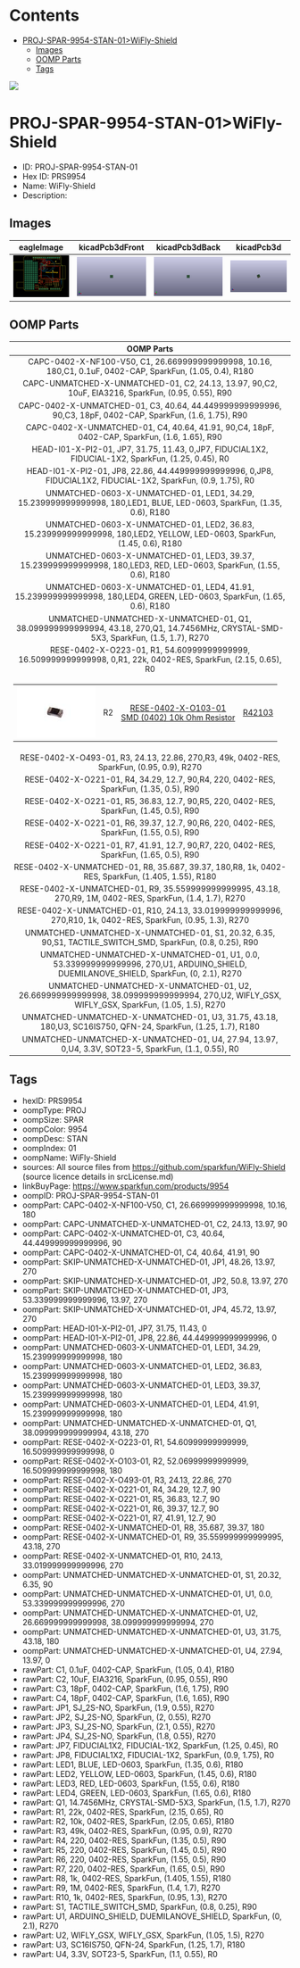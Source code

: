 



Contents
========

* [PROJ-SPAR-9954-STAN-01>WiFly-Shield](#proj-spar-9954-stan-01wifly-shield)
	* [Images](#images)
	* [OOMP Parts](#oomp-parts)
	* [Tags](#tags)
  
![][im]
# PROJ-SPAR-9954-STAN-01>WiFly-Shield

- ID: PROJ-SPAR-9954-STAN-01
- Hex ID: PRS9954
- Name: WiFly-Shield
- Description: 

## Images
  
  

|eagleImage|kicadPcb3dFront|kicadPcb3dBack|kicadPcb3d|
| :---: | :---: | :---: | :---: |
|[![eagleImage](eagleImage_140.png)](eagleImage_600.png)|[![kicadPcb3dFront](kicadPcb3dFront_140.png)](kicadPcb3dFront_600.png)|[![kicadPcb3dBack](kicadPcb3dBack_140.png)](kicadPcb3dBack_600.png)|[![kicadPcb3d](kicadPcb3d_140.png)](kicadPcb3d_600.png)|

## OOMP Parts
  

|OOMP Parts|
| :---: |
|CAPC-0402-X-NF100-V50, C1, 26.669999999999998, 10.16, 180,C1, 0.1uF, 0402-CAP, SparkFun, (1.05, 0.4), R180|
|CAPC-UNMATCHED-X-UNMATCHED-01, C2, 24.13, 13.97, 90,C2, 10uF, EIA3216, SparkFun, (0.95, 0.55), R90|
|CAPC-0402-X-UNMATCHED-01, C3, 40.64, 44.449999999999996, 90,C3, 18pF, 0402-CAP, SparkFun, (1.6, 1.75), R90|
|CAPC-0402-X-UNMATCHED-01, C4, 40.64, 41.91, 90,C4, 18pF, 0402-CAP, SparkFun, (1.6, 1.65), R90|
|HEAD-I01-X-PI2-01, JP7, 31.75, 11.43, 0,JP7, FIDUCIAL1X2, FIDUCIAL-1X2, SparkFun, (1.25, 0.45), R0|
|HEAD-I01-X-PI2-01, JP8, 22.86, 44.449999999999996, 0,JP8, FIDUCIAL1X2, FIDUCIAL-1X2, SparkFun, (0.9, 1.75), R0|
|UNMATCHED-0603-X-UNMATCHED-01, LED1, 34.29, 15.239999999999998, 180,LED1, BLUE, LED-0603, SparkFun, (1.35, 0.6), R180|
|UNMATCHED-0603-X-UNMATCHED-01, LED2, 36.83, 15.239999999999998, 180,LED2, YELLOW, LED-0603, SparkFun, (1.45, 0.6), R180|
|UNMATCHED-0603-X-UNMATCHED-01, LED3, 39.37, 15.239999999999998, 180,LED3, RED, LED-0603, SparkFun, (1.55, 0.6), R180|
|UNMATCHED-0603-X-UNMATCHED-01, LED4, 41.91, 15.239999999999998, 180,LED4, GREEN, LED-0603, SparkFun, (1.65, 0.6), R180|
|UNMATCHED-UNMATCHED-X-UNMATCHED-01, Q1, 38.099999999999994, 43.18, 270,Q1, 14.7456MHz, CRYSTAL-SMD-5X3, SparkFun, (1.5, 1.7), R270|
|RESE-0402-X-O223-01, R1, 54.60999999999999, 16.509999999999998, 0,R1, 22k, 0402-RES, SparkFun, (2.15, 0.65), R0|
|<table><tr><td>![RESE-0402-X-O103-01](https://raw.githubusercontent.com/oomlout/oomlout_OOMP_parts/main/RESE-0402-X-O103-01/image_140.jpg)</td><td> R2</td><td>[RESE-0402-X-O103-01<br>SMD (0402) 10k Ohm Resistor](https://github.com/oomlout/oomlout_OOMP_parts/tree/main/RESE-0402-X-O103-01/)</td><td>[R42103](https://github.com/oomlout/oomlout_OOMP_parts/tree/main/RESE-0402-X-O103-01/)</td></tr></table>|
|RESE-0402-X-O493-01, R3, 24.13, 22.86, 270,R3, 49k, 0402-RES, SparkFun, (0.95, 0.9), R270|
|RESE-0402-X-O221-01, R4, 34.29, 12.7, 90,R4, 220, 0402-RES, SparkFun, (1.35, 0.5), R90|
|RESE-0402-X-O221-01, R5, 36.83, 12.7, 90,R5, 220, 0402-RES, SparkFun, (1.45, 0.5), R90|
|RESE-0402-X-O221-01, R6, 39.37, 12.7, 90,R6, 220, 0402-RES, SparkFun, (1.55, 0.5), R90|
|RESE-0402-X-O221-01, R7, 41.91, 12.7, 90,R7, 220, 0402-RES, SparkFun, (1.65, 0.5), R90|
|RESE-0402-X-UNMATCHED-01, R8, 35.687, 39.37, 180,R8, 1k, 0402-RES, SparkFun, (1.405, 1.55), R180|
|RESE-0402-X-UNMATCHED-01, R9, 35.559999999999995, 43.18, 270,R9, 1M, 0402-RES, SparkFun, (1.4, 1.7), R270|
|RESE-0402-X-UNMATCHED-01, R10, 24.13, 33.019999999999996, 270,R10, 1k, 0402-RES, SparkFun, (0.95, 1.3), R270|
|UNMATCHED-UNMATCHED-X-UNMATCHED-01, S1, 20.32, 6.35, 90,S1, TACTILE_SWITCH_SMD, SparkFun, (0.8, 0.25), R90|
|UNMATCHED-UNMATCHED-X-UNMATCHED-01, U1, 0.0, 53.339999999999996, 270,U1, ARDUINO_SHIELD, DUEMILANOVE_SHIELD, SparkFun, (0, 2.1), R270|
|UNMATCHED-UNMATCHED-X-UNMATCHED-01, U2, 26.669999999999998, 38.099999999999994, 270,U2, WIFLY_GSX, WIFLY_GSX, SparkFun, (1.05, 1.5), R270|
|UNMATCHED-UNMATCHED-X-UNMATCHED-01, U3, 31.75, 43.18, 180,U3, SC16IS750, QFN-24, SparkFun, (1.25, 1.7), R180|
|UNMATCHED-UNMATCHED-X-UNMATCHED-01, U4, 27.94, 13.97, 0,U4, 3.3V, SOT23-5, SparkFun, (1.1, 0.55), R0|

## Tags

- hexID: PRS9954
- oompType: PROJ
- oompSize: SPAR
- oompColor: 9954
- oompDesc: STAN
- oompIndex: 01
- oompName: WiFly-Shield
- sources: All source files from https://github.com/sparkfun/WiFly-Shield (source licence details in srcLicense.md)
- linkBuyPage: https://www.sparkfun.com/products/9954
- oompID: PROJ-SPAR-9954-STAN-01
- oompPart: CAPC-0402-X-NF100-V50, C1, 26.669999999999998, 10.16, 180
- oompPart: CAPC-UNMATCHED-X-UNMATCHED-01, C2, 24.13, 13.97, 90
- oompPart: CAPC-0402-X-UNMATCHED-01, C3, 40.64, 44.449999999999996, 90
- oompPart: CAPC-0402-X-UNMATCHED-01, C4, 40.64, 41.91, 90
- oompPart: SKIP-UNMATCHED-X-UNMATCHED-01, JP1, 48.26, 13.97, 270
- oompPart: SKIP-UNMATCHED-X-UNMATCHED-01, JP2, 50.8, 13.97, 270
- oompPart: SKIP-UNMATCHED-X-UNMATCHED-01, JP3, 53.339999999999996, 13.97, 270
- oompPart: SKIP-UNMATCHED-X-UNMATCHED-01, JP4, 45.72, 13.97, 270
- oompPart: HEAD-I01-X-PI2-01, JP7, 31.75, 11.43, 0
- oompPart: HEAD-I01-X-PI2-01, JP8, 22.86, 44.449999999999996, 0
- oompPart: UNMATCHED-0603-X-UNMATCHED-01, LED1, 34.29, 15.239999999999998, 180
- oompPart: UNMATCHED-0603-X-UNMATCHED-01, LED2, 36.83, 15.239999999999998, 180
- oompPart: UNMATCHED-0603-X-UNMATCHED-01, LED3, 39.37, 15.239999999999998, 180
- oompPart: UNMATCHED-0603-X-UNMATCHED-01, LED4, 41.91, 15.239999999999998, 180
- oompPart: UNMATCHED-UNMATCHED-X-UNMATCHED-01, Q1, 38.099999999999994, 43.18, 270
- oompPart: RESE-0402-X-O223-01, R1, 54.60999999999999, 16.509999999999998, 0
- oompPart: RESE-0402-X-O103-01, R2, 52.06999999999999, 16.509999999999998, 180
- oompPart: RESE-0402-X-O493-01, R3, 24.13, 22.86, 270
- oompPart: RESE-0402-X-O221-01, R4, 34.29, 12.7, 90
- oompPart: RESE-0402-X-O221-01, R5, 36.83, 12.7, 90
- oompPart: RESE-0402-X-O221-01, R6, 39.37, 12.7, 90
- oompPart: RESE-0402-X-O221-01, R7, 41.91, 12.7, 90
- oompPart: RESE-0402-X-UNMATCHED-01, R8, 35.687, 39.37, 180
- oompPart: RESE-0402-X-UNMATCHED-01, R9, 35.559999999999995, 43.18, 270
- oompPart: RESE-0402-X-UNMATCHED-01, R10, 24.13, 33.019999999999996, 270
- oompPart: UNMATCHED-UNMATCHED-X-UNMATCHED-01, S1, 20.32, 6.35, 90
- oompPart: UNMATCHED-UNMATCHED-X-UNMATCHED-01, U1, 0.0, 53.339999999999996, 270
- oompPart: UNMATCHED-UNMATCHED-X-UNMATCHED-01, U2, 26.669999999999998, 38.099999999999994, 270
- oompPart: UNMATCHED-UNMATCHED-X-UNMATCHED-01, U3, 31.75, 43.18, 180
- oompPart: UNMATCHED-UNMATCHED-X-UNMATCHED-01, U4, 27.94, 13.97, 0
- rawPart: C1, 0.1uF, 0402-CAP, SparkFun, (1.05, 0.4), R180
- rawPart: C2, 10uF, EIA3216, SparkFun, (0.95, 0.55), R90
- rawPart: C3, 18pF, 0402-CAP, SparkFun, (1.6, 1.75), R90
- rawPart: C4, 18pF, 0402-CAP, SparkFun, (1.6, 1.65), R90
- rawPart: JP1, SJ_2S-NO, SparkFun, (1.9, 0.55), R270
- rawPart: JP2, SJ_2S-NO, SparkFun, (2, 0.55), R270
- rawPart: JP3, SJ_2S-NO, SparkFun, (2.1, 0.55), R270
- rawPart: JP4, SJ_2S-NO, SparkFun, (1.8, 0.55), R270
- rawPart: JP7, FIDUCIAL1X2, FIDUCIAL-1X2, SparkFun, (1.25, 0.45), R0
- rawPart: JP8, FIDUCIAL1X2, FIDUCIAL-1X2, SparkFun, (0.9, 1.75), R0
- rawPart: LED1, BLUE, LED-0603, SparkFun, (1.35, 0.6), R180
- rawPart: LED2, YELLOW, LED-0603, SparkFun, (1.45, 0.6), R180
- rawPart: LED3, RED, LED-0603, SparkFun, (1.55, 0.6), R180
- rawPart: LED4, GREEN, LED-0603, SparkFun, (1.65, 0.6), R180
- rawPart: Q1, 14.7456MHz, CRYSTAL-SMD-5X3, SparkFun, (1.5, 1.7), R270
- rawPart: R1, 22k, 0402-RES, SparkFun, (2.15, 0.65), R0
- rawPart: R2, 10k, 0402-RES, SparkFun, (2.05, 0.65), R180
- rawPart: R3, 49k, 0402-RES, SparkFun, (0.95, 0.9), R270
- rawPart: R4, 220, 0402-RES, SparkFun, (1.35, 0.5), R90
- rawPart: R5, 220, 0402-RES, SparkFun, (1.45, 0.5), R90
- rawPart: R6, 220, 0402-RES, SparkFun, (1.55, 0.5), R90
- rawPart: R7, 220, 0402-RES, SparkFun, (1.65, 0.5), R90
- rawPart: R8, 1k, 0402-RES, SparkFun, (1.405, 1.55), R180
- rawPart: R9, 1M, 0402-RES, SparkFun, (1.4, 1.7), R270
- rawPart: R10, 1k, 0402-RES, SparkFun, (0.95, 1.3), R270
- rawPart: S1, TACTILE_SWITCH_SMD, SparkFun, (0.8, 0.25), R90
- rawPart: U1, ARDUINO_SHIELD, DUEMILANOVE_SHIELD, SparkFun, (0, 2.1), R270
- rawPart: U2, WIFLY_GSX, WIFLY_GSX, SparkFun, (1.05, 1.5), R270
- rawPart: U3, SC16IS750, QFN-24, SparkFun, (1.25, 1.7), R180
- rawPart: U4, 3.3V, SOT23-5, SparkFun, (1.1, 0.55), R0



[im]: kicadPcb3d_450.png
